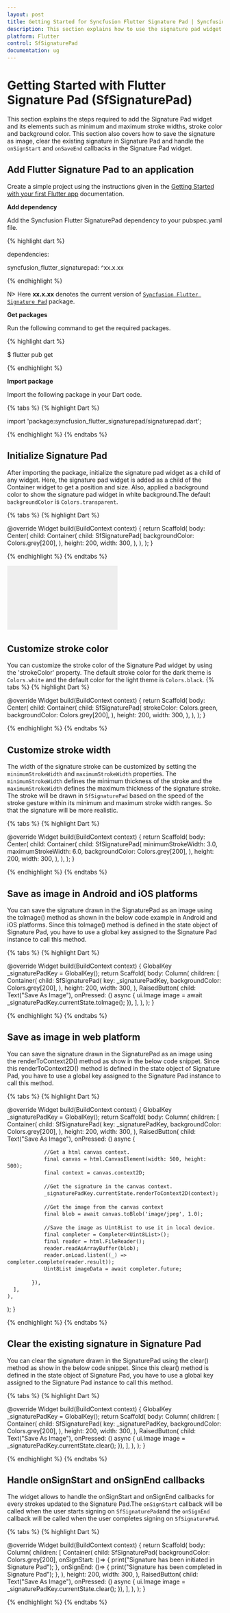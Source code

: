 ```yaml
---
layout: post
title: Getting Started for Syncfusion Flutter Signature Pad | Syncfusion
description: This section explains how to use the signature pad widget in flutter applciations and how to save a signature as image in flutter applciations.
platform: Flutter
control: SfSignaturePad
documentation: ug
---
```


# Getting Started with Flutter Signature Pad (SfSignaturePad)
This section explains the steps required to add the Signature Pad widget and its elements such as minimum and maximum stroke widths, stroke color and background color. This section also covers how to save the signature as image, clear the existing signature in Signature Pad and handle the `onSignStart` and `onSaveEnd` callbacks in the Signature Pad widget.

## Add Flutter Signature Pad to an application
Create a simple project using the instructions given in the [Getting Started with your first Flutter app](https://flutter.dev/docs/get-started/test-drive?tab=vscode#create-app) documentation.

**Add dependency**

Add the Syncfusion Flutter SignaturePad dependency to your pubspec.yaml file.

{% highlight dart %}

dependencies:

syncfusion_flutter_signaturepad: ^xx.x.xx

{% endhighlight %}

N> Here **xx.x.xx** denotes the current version of [`Syncfusion Flutter Signature Pad`](https://pub.dev/packages/syncfusion_flutter_sliders/versions) package.

**Get packages** 

Run the following command to get the required packages.

{% highlight dart %}

$ flutter pub get

{% endhighlight %}

**Import package**

Import the following package in your Dart code.

{% tabs %}
{% highlight Dart %}

import 'package:syncfusion_flutter_signaturepad/signaturepad.dart';

{% endhighlight %}
{% endtabs %}

## Initialize Signature Pad

After importing the package, initialize the signature pad widget as a child of any widget. Here, the signature pad widget is added as a child of the Container widget to get a position and size. Also, applied a background color to show the signature pad widget in white background.The default `backgroundColor` is `Colors.transparent`.

{% tabs %}
{% highlight Dart %}

@override
Widget build(BuildContext context) {
  return Scaffold(
    body: Center(
      child: Container(
        child: SfSignaturePad(
          backgroundColor: Colors.grey[200],
        ),
        height: 200,
        width: 300,
      ),
    ),
  );
}
	
{% endhighlight %}
{% endtabs %}

![Default Signature Pad](images/getting-started/blank_signature_pad.PNG)

## Customize stroke color

You can customize the stroke color of the Signature Pad widget by using the 'strokeColor' property. The default stroke color for the dark theme is `Colors.white` and the default color for the light theme is `Colors.black`.
{% tabs %}
{% highlight Dart %}

@override
Widget build(BuildContext context) {
  return Scaffold(
    body: Center(
      child: Container(
        child: SfSignaturePad(
		  strokeColor: Colors.green,
          backgroundColor: Colors.grey[200],
        ),
        height: 200,
        width: 300,
      ),
    ),
  );
}
	
{% endhighlight %}
{% endtabs %}

## Customize stroke width

The width of the signature stroke can be customized by setting the `minimumStrokeWidth` and `maximumStrokeWidth` properties. The `minimumStrokeWidth` defines the minimum thickness of the stroke and the `maximumStrokeWidth` defines the maximum thickness of the signature stroke. The stroke will be drawn in `SfSignaturePad` based on the speed of the stroke gesture within its minimum and maximum stroke width ranges. So that the signature will be more realistic.

{% tabs %}
{% highlight Dart %}

@override
Widget build(BuildContext context) {
  return Scaffold(
    body: Center(
      child: Container(
        child: SfSignaturePad(
		  minimumStrokeWidth: 3.0,
          maximumStrokeWidth: 6.0,
          backgroundColor: Colors.grey[200],
        ),
        height: 200,
        width: 300,
      ),
    ),
  );
}
	
{% endhighlight %}
{% endtabs %}


## Save as image in Android and iOS platforms

You can save the signature drawn in the SignaturePad as an image using the toImage() method as shown in the below code example in Android and iOS platforms. Since this toImage() method is defined in the state object of Signature Pad, you have to use a global key assigned to the Signature Pad instance to call this method.

{% tabs %}
{% highlight Dart %}

@override
Widget build(BuildContext context) {
  GlobalKey<SfSignaturePadState> _signaturePadKey = GlobalKey();
  return Scaffold(
    body: Column(
      children: [
        Container(
          child: SfSignaturePad(
            key: _signaturePadKey,
            backgroundColor: Colors.grey[200],
          ),
          height: 200,
          width: 300,
        ),
        RaisedButton(
            child: Text("Save As Image"),
            onPressed: () async {
              ui.Image image =
                 await _signaturePadKey.currentState.toImage();
            }),
      ],
    ),
  );
}

{% endhighlight %}
{% endtabs %}

## Save as image in web platform

You can save the signature drawn in the SignaturePad as an image using the renderToContext2D() method as show in the below code snippet. Since this renderToContext2D() method is defined in the state object of Signature Pad, you have to use a global key assigned to the Signature Pad instance to call this method.

{% tabs %}
{% highlight Dart %}

@override
Widget build(BuildContext context) {
  GlobalKey<SfSignaturePadState> _signaturePadKey = GlobalKey();
  return Scaffold(
    body: Column(
      children: [
        Container(
          child: SfSignaturePad(
            key: _signaturePadKey,
            backgroundColor: Colors.grey[200],
          ),
          height: 200,
          width: 300,
        ),
        RaisedButton(
            child: Text("Save As Image"),
            onPressed: () async {
			
				//Get a html canvas context.
                final canvas = html.CanvasElement(width: 500, height: 500);
                final context = canvas.context2D;
				
				//Get the signature in the canvas context.
                _signaturePadKey.currentState.renderToContext2D(context);
				
				//Get the image from the canvas context
                final blob = await canvas.toBlob('image/jpeg', 1.0);
				
				//Save the image as Uint8List to use it in local device.
                final completer = Completer<Uint8List>();
                final reader = html.FileReader();
                reader.readAsArrayBuffer(blob);
                reader.onLoad.listen((_) => completer.complete(reader.result));
                Uint8List imageData = await completer.future;

            }),
      ],
    ),
  );
}

{% endhighlight %}
{% endtabs %}

## Clear the existing signature in Signature Pad
You can clear the signature drawn in the SignaturePad using the clear() method as show in the below code snippet. Since this clear() method is defined in the state object of Signature Pad, you have to use a global key assigned to the Signature Pad instance to call this method.

{% tabs %}
{% highlight Dart %}

@override
Widget build(BuildContext context) {
  GlobalKey<SfSignaturePadState> _signaturePadKey = GlobalKey();
  return Scaffold(
    body: Column(
      children: [
        Container(
          child: SfSignaturePad(
            key: _signaturePadKey,
            backgroundColor: Colors.grey[200],
          ),
          height: 200,
          width: 300,
        ),
        RaisedButton(
            child: Text("Save As Image"),
            onPressed: () async {
              ui.Image image =
                 _signaturePadKey.currentState.clear();
            }),
      ],
    ),
  );
}


{% endhighlight %}
{% endtabs %}

## Handle onSignStart and onSignEnd callbacks

The widget allows to handle the onSignStart and onSignEnd callbacks for every strokes updated to the Signature Pad.The `onSignStart` callback will be called when the user starts signing on `SfSignaturePad`and the `onSignEnd` callback will be called when the user completes signing on `SfSignaturePad`.

{% tabs %}
{% highlight Dart %}

@override
Widget build(BuildContext context) {
  return Scaffold(
    body: Column(
      children: [
        Container(
          child: SfSignaturePad(
            backgroundColor: Colors.grey[200],
			onSignStart: ()=> {
               print("Signature has been initiated in Signature Pad");
            },
			onSignEnd: ()=> {
               print("Signature has been completed in Signature Pad");
            },
          ),
          height: 200,
          width: 300,
        ),
        RaisedButton(
            child: Text("Save As Image"),
            onPressed: () async {
              ui.Image image =
                 _signaturePadKey.currentState.clear();
            }),
      ],
    ),
  );
}


{% endhighlight %}
{% endtabs %}